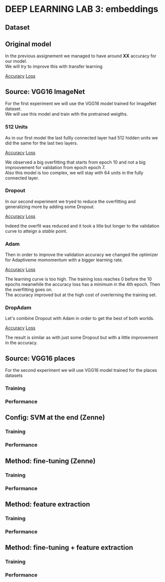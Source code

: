# DEEP LEARNING LAB 3: embeddings

## Dataset

## Original model

In the previous assignement we managed to have around **XX** accuracy for our model.  
We will try to improve this with transfer learning  

[Accuracy](../DL1/plots/nodrop_cnn_acc.pdf)
[Loss](../DL1/plots/nodrop_cnn_loss.pdf)

## Source: VGG16 ImageNet 
For the first experiment we will use the VGG16 model trained for ImageNet dataset.  
We will use this model and train with the pretrained weigths.

### 512 Units

As in our first model the last fullly connected layer had 512 hidden units we did the same for the last two layers.

[Accuracy](experiments/512units/fine_tuning_accuracy.pdf)
[Loss](experiments/512units/fine_tuning_loss.pdf)

We observed a big overfitting that starts from epoch 10 and not a big improovement for validation from epoch epoch 7.  
Also this model is too complex, we will stay with 64 units in the fully connected layer.

### Dropout

In our second experiment we tryed to reduce the overfitting and generalizing more by adding some Dropout.  

[Accuracy](experiments/Dropout/fine_tuning_accuracy.pdf)
[Loss](experiments/Dropout/fine_tuning_loss.pdf)

Indeed the overfit was reduced and it took a litle but longer to the validation curve to atteign a _stable_ point.

### Adam

Then in order to improve the validation accuracy we changed the optimizer for Adaptiveme momomentum with a bigger learning rate.  


[Accuracy](experiments/Adam/fine_tuning_accuracy.pdf)
[Loss](experiments/Adam/fine_tuning_loss.pdf)

The learning curve is too high. The training loss reaches 0 before the 10 epochs meanwhile the accuracy loss has a minimum in the 4th epoch.
Then the overfitting goes on.  
The accuracy improved but at the high cost of overlerning the training set.

### DropAdam
Let's combine Dropout with Adam in order to get the best of both worlds.

[Accuracy](experiments/DropAdam/fine_tuning_accuracy.pdf)
[Loss](experiments/DropAdam/fine_tuning_loss.pdf)

The result is similar as with just some Dropout but with a little improvement in the accuracy.

## Source: VGG16 places
For the second experiment we will use VGG16 model trained for the places datasets

### Training

### Performance

## Config: SVM at the end (Zenne)

### Training

### Performance

## Method: fine-tuning (Zenne)

### Training

### Performance

## Method: feature extraction

### Training

### Performance

## Method: fine-tuning + feature extraction

### Training

### Performance



